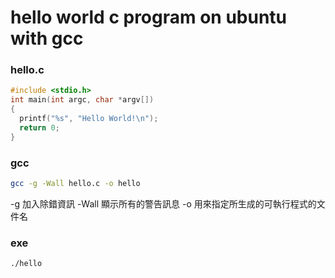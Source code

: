 # hello world c program on ubuntu with gcc

### hello.c

```c
#include <stdio.h>
int main(int argc, char *argv[])
{
  printf("%s", "Hello World!\n");
  return 0;
}
```

### gcc

```bash
gcc -g -Wall hello.c -o hello
```

-g 加入除錯資訊
-Wall 顯示所有的警告訊息
-o 用來指定所生成的可執行程式的文件名

### exe

```bash
./hello
```
